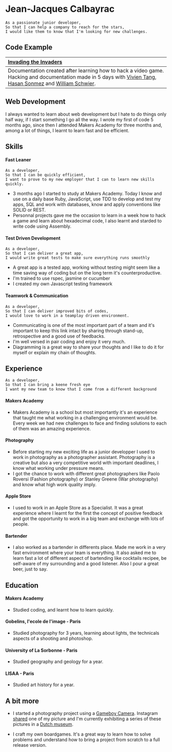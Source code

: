 Jean-Jacques Calbayrac
=========

```
As a passionate junior developer,
So that I can help a company to reach for the stars,
I would like them to know that I'm looking for new challenges.
```

Code Example
------------

| [Invading the Invaders](https://github.com/gekographe/invading_invaders) |
|:--------------- |
| Documentation created after learning how to hack a video game. Hacking and documentation made in 5 days with [Vivien Tang](https://github.com/honjintang), [Hasan Sonmez](https://github.com/UltimateCoder00) and [William Schwier](https://github.com/w-schwier).|

Web Development
---------------

I always wanted to learn about web development but I hate 
to do things only half way, if I start something I go all 
the way. I wrote my first of code 5 months ago, since then
I attended Makers Academy for three months and, among a
lot of things, I learnt to learn fast and be efficient.

## Skills

#### Fast Leaner
```
As a developer,
So that I can be quickly efficient,
I want to prove to my new employer that I can to learn new skills quickly.
```

- 3 months ago I started to study at Makers Academy. 
  Today I know and use on a daily base Ruby, JavaScript, 
  use TDD to develop and test my apps, SQL and work with databases,
  know and apply conventions like SOLID or REST.
- Personnal projects gave me the occasion to learn in a week how to
  hack a game and learn about hexadecimal code, I also learnt and
  starded to write code using Assembly.

#### Test Driven Development
```
As a developer,
So that I can deliver a great app,
I would write great tests to make sure everything runs smoothly
```

- A great app is a tested app, working without testing might
  seem like a time saving way of coding but on the long term
  it's counterproductive.
- I'm trained to use rspec, jasmine or cucumber
- I created my own Javascript testing framework 

#### Teamwork & Communication
```
As a developer,
So that I can deliver improved bits of codes,
I would love to work in a teamplay driven environment.
```

- Communicating is one of the most important part of a team
  and it's important to keep this link intact by sharing 
  through stand-up, retrospective and a good use of feedbacks.
- I'm well versed in pair coding and enjoy it very much.
- Diagramming is a great way to share your thoughts and I like
  to do it for myself or explain my chain of thoughts.

## Experience
```
As a developer,
So that I can bring a keene fresh eye
I want my new team to know that I come from a different background
```

#### Makers Academy

- Makers Academy is a school but most importantly it's an experience 
  that taught me what working in a challenging environment would be.
  Every week we had new challenges to face and finding solutions to each
  of them was an amazing experience.
  
#### Photography

- Before starting my new exciting life as a junior developper
  I used to work in photography as a photographer assistant. 
  Photography is a creative but also a very competitive world 
  with important deadlines, I know what working under pressure means.
- I got the chance to work with different great photographers like 
  Paolo Roversi (Fashion photography) or Stanley Greene (War photography)
  and know what high work quality imply.
  
#### Apple Store

- I used to work in an Apple Store as a Specialist. It was a great experience
  where I learnt for the first the concept of positive feedback and got the opportunity
  to work in a big team and exchange with lots of people.
  
#### Bartender

- I also worked as a bartender in differents place. Made me work in
  a very fast environment where your team is everything. It also asked
  me to learn fast a lot of different aspect of bartending like 
  cocktails recipee, be self-aware of my surrounding and a good listener.
  Also I pour a great beer, just to say.

## Education

#### Makers Academy 

- Studied coding, and learnt how to learn quickly.

#### Gobelins, l'ecole de l'image - Paris

- Studied photography for 3 years, learning about lights, the technicals aspects of a shooting and photoshop.

#### University of La Sorbonne - Paris

- Studied geography and geology for a year.

#### LISAA - Paris

- Studied art history for a year.

## A bit more

- I started a photography project using a [Gameboy Camera](https://www.instagram.com/gameboycameraman/). Instagram [shared](https://www.instagram.com/p/BKofrdFD4IF/) one of my picture and I'm currently exhibiting a series of these pictures in a [Dutch museum](http://www.fotomuseumdenhaag.nl/en/exhibitions/gameboycameraman).

- I craft my own boardgames. It's a great way to learn how to solve problems and understand how to bring a project from scratch to a full release version.
